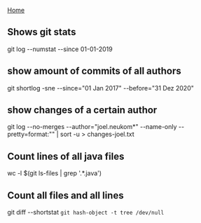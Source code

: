 [Home](/)

## Shows git stats
git log --numstat --since 01-01-2019

## show amount of commits of all authors
git shortlog -sne --since="01 Jan 2017" --before="31 Dez 2020"

## show changes of a certain author
git log --no-merges --author="joel.neukom*" --name-only --pretty=format:"" | sort -u > changes-joel.txt

## Count lines of all java files  
wc -l $(git ls-files | grep '.*\.java')

## Count all files and all lines
 git diff --shortstat `git hash-object -t tree /dev/null`